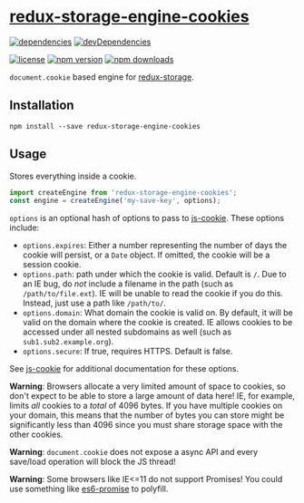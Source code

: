 # [redux-storage-engine-cookies][]

[![dependencies](https://david-dm.org/bmatcuk/redux-storage-engine-cookies.svg)](https://david-dm.org/bmatcuk/redux-storage-engine-cookies)
[![devDependencies](https://david-dm.org/bmatcuk/redux-storage-engine-cookies/dev-status.svg)](https://david-dm.org/bmatcuk/redux-storage-engine-cookies#info=devDependencies)

[![license](https://img.shields.io/npm/l/redux-storage-engine-cookies.svg?style=flat-square)](https://www.npmjs.com/package/redux-storage-engine-cookies)
[![npm version](https://img.shields.io/npm/v/redux-storage-engine-cookies.svg?style=flat-square)](https://www.npmjs.com/package/redux-storage-engine-cookies)
[![npm downloads](https://img.shields.io/npm/dm/redux-storage-engine-cookies.svg?style=flat-square)](https://www.npmjs.com/package/redux-storage-engine-cookies)

`document.cookie` based engine for [redux-storage][].

## Installation

    npm install --save redux-storage-engine-cookies

## Usage

Stores everything inside a cookie.

```js
import createEngine from 'redux-storage-engine-cookies';
const engine = createEngine('my-save-key', options);
```

`options` is an optional hash of options to pass to [js-cookie][]. These
options include:

* `options.expires`: Either a number representing the number of days the cookie
  will persist, or a `Date` object. If omitted, the cookie will be a session
  cookie.
* `options.path`: path under which the cookie is valid. Default is `/`. Due to
  an IE bug, do _not_ include a filename in the path (such as `/path/to/file.ext`).
  IE will be unable to read the cookie if you do this. Instead, just use a path
  like `/path/to/`.
* `options.domain`: What domain the cookie is valid on. By default, it will be
  valid on the domain where the cookie is created. IE allows cookies to be
  accessed under all nested subdomains as well (such as `sub1.sub2.example.org`).
* `options.secure`: If true, requires HTTPS. Default is false.

See [js-cookie][] for additional documentation for these options.

**Warning**: Browsers allocate a very limited amount of space to cookies, so
don't expect to be able to store a large amount of data here! IE, for example,
limits _all_ cookies to a _total_ of 4096 bytes. If you have multiple cookies
on your domain, this means that the number of bytes you can store might be
significantly less than 4096 since you must share storage space with the
other cookies.

**Warning**: `document.cookie` does not expose a async API and every save/load
operation will block the JS thread!

**Warning**: Some browsers like IE<=11 do not support Promises! You could
use something like [es6-promise][] to polyfill.

  [redux-storage]: https://github.com/michaelcontento/redux-storage
  [redux-storage-engine-cookies]: https://github.com/bmatcuk/redux-storage-engine-cookies
  [js-cookie]: https://github.com/js-cookie/js-cookie#cookie-attributes
  [es6-promise]: https://github.com/stefanpenner/es6-promise

